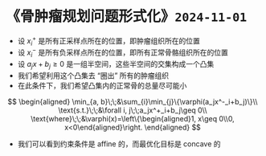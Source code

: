 # 《骨肿瘤规划问题形式化》`2024-11-01`

- 设 $x^+_i$ 是所有正采样点所在的位置，即肿瘤组织所在的位置
- 设 $x^-_i$ 是所有负采样点所在的位置，即所有正常骨骼组织所在的位置
- 设 $a_jx+b_j\geq 0$ 是一组半空间，这些半空间的交集构成一个凸集
- 我们希望利用这个凸集去 “圈出” 所有的肿瘤组织
- 在此条件下，我们希望凸集内的正常骨的总量尽可能小

$$
\begin{aligned}
\min_{a, b}\;\;&\sum_{i}\min_{j}\{\varphi(a_jx^-_i+b_j)\}\\
\text{s.t.}\;\;&\forall i, j\;\;a_jx^+_i+b_j\geq 0\\
\text{where}\;\;&\varphi(x)=\left\{\begin{aligned}1, x\geq 0\\0, x<0\end{aligned}\right.
\end{aligned}
$$



- 我们可以看到约束条件是 affine 的，而最优化目标是 concave 的